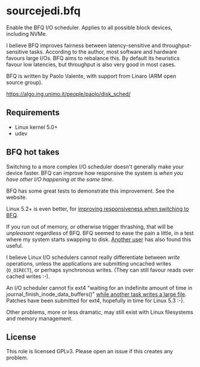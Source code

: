 # sourcejedi.bfq #

Enable the BFQ I/O scheduler.  Applies to all possible block devices, including NVMe.

I believe BFQ improves fairness between latency-sensitive and throughput-sensitive tasks.  According to the author, most software and hardware favours large I/Os.  BFQ aims to rebalance this.  By default its heuristics favour low latencies, but throughput is also very good in most cases.

BFQ is written by Paolo Valente, with support from Linaro (ARM open source group).

https://algo.ing.unimo.it/people/paolo/disk_sched/

## Requirements

* Linux kernel 5.0+
* udev

## BFQ hot takes

Switching to a more complex I/O scheduler doesn't generally make your device faster.  BFQ can improve how responsive the system is *when you have other I/O happening at the same time*.

BFQ has some great tests to demonstrate this improvement.  See the website.

Linux 5.2+ is even better, for [improving responsiveness when switching to BFQ](https://lwn.net/Articles/784267/).

If you run out of memory, or otherwise trigger thrashing, that will be *unpleasant* regardless of BFQ.  BFQ seemed to ease the pain a little, in a test where my system starts swapping to disk.  [Another user](https://discuss.getsol.us/d/369-massive-performance-improvements-for-emmc-with-bfq-default-for-solus) has also found this useful.

I believe Linux I/O schedulers cannot really differentiate between *write* operations, unless the applications are submitting uncached writes (`O_DIRECT`), or perhaps synchronous writes.  (They can still favour reads over cached writes :-).

An I/O scheduler cannot fix ext4 "waiting for an indefinite amount of time in journal_finish_inode_data_buffers()" [while another task writes a large file](https://lore.kernel.org/linux-fsdevel/20190620151839.195506-1-zwisler@google.com/T/#m87dd524377b23e45f6911ee5a6df8ef77a64def4).  Patches have been submitted for ext4, hopefully in time for Linux 5.3 :-).

Other problems, more or less dramatic, may still exist with Linux filesystems and memory management.


## License

This role is licensed GPLv3.  Please open an issue if this creates any problem.
